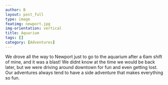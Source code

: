 ```yaml
---
author: B
layout: post_full
type: image
featimg: newport.jpg
img-orientation: vertical
title: Aquarium
tags: []
category: [Adventures]
---
```

We drove all the way to Newport just to go to the aquarium after a 6am shift of mine, and it was a blast! We didnt know at the time we would be back later, but we were driving around downtown for fun and even getting lost. Our adventures always tend to have a side adventure that makes everything so fun.
<br>